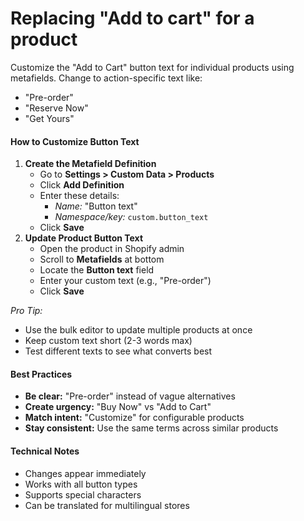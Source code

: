 # Replacing "Add to cart" for a product

Customize the "Add to Cart" button text for individual products using metafields. Change to action-specific text like:

* "Pre-order"
* "Reserve Now"
* "Get Yours"

#### How to Customize Button Text

1. **Create the Metafield Definition**
   * Go to **Settings > Custom Data > Products**
   * Click **Add Definition**
   * Enter these details:
     * _Name:_ "Button text"
     * _Namespace/key:_ `custom.button_text`
   * Click **Save**
2. **Update Product Button Text**
   * Open the product in Shopify admin
   * Scroll to **Metafields** at bottom
   * Locate the **Button text** field
   * Enter your custom text (e.g., "Pre-order")
   * Click **Save**

_Pro Tip:_

* Use the bulk editor to update multiple products at once
* Keep custom text short (2-3 words max)
* Test different texts to see what converts best

#### Best Practices

* **Be clear:** "Pre-order" instead of vague alternatives
* **Create urgency:** "Buy Now" vs "Add to Cart"
* **Match intent:** "Customize" for configurable products
* **Stay consistent:** Use the same terms across similar products

#### Technical Notes

* Changes appear immediately
* Works with all button types
* Supports special characters
* Can be translated for multilingual stores
